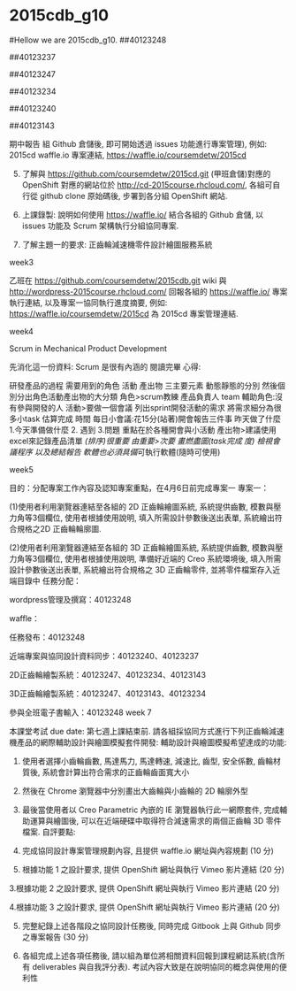 # 2015cdb_g10
#Hellow we are 2015cdb_g10.
##40123248

##40123237

##40123247

##40123234

##40123240

##40123143

期中報告
組 Github 倉儲後, 即可開始透過 issues 功能進行專案管理), 例如: 2015cd waffle.io 專案連結, https://waffle.io/coursemdetw/2015cd

5.	了解與 https://github.com/coursemdetw/2015cd.git (甲班倉儲)對應的 OpenShift 對應的網站位於 http://cd-2015course.rhcloud.com/, 各組可自行從 github clone 原始碼後, 步署到各分組 OpenShift 網站.

6.	上課錄製: 說明如何使用 https://waffle.io/ 結合各組的 Github 倉儲, 以 issues 功能及 Scrum 架構執行分組協同專案.

7.	了解主題一的要求: 正齒輪減速機零件設計繪圖服務系統


week3

乙班在 https://github.com/coursemdetw/2015cdb.git wiki 與 http://wordpress-2015course.rhcloud.com/ 回報各組的 
https://waffle.io/ 專案執行連結, 以及專案一協同執行進度摘要, 例如: https://waffle.io/coursemdetw/2015cd 為 2015cd 專案管理連結.

week4

Scrum in Mechanical Product Development

先消化這一份資料: Scrum 是很有內涵的
閱讀完畢
心得:
 
研發產品的過程 需要用到的角色 活動 產出物 三主要元素
動態靜態的分別
然後個別分出角色活動產出物的大分類
角色>scrum教練 產品負責人 team     輔助角色:沒有參與開發的人
活動>要做一個會議 列出sprint開發活動的需求 將需求細分為很多小task 估算完成                     時間
每日小會議:花15分(站著)開會報告三件事 昨天做了什麼 1.今天準備做什麼 2.                                         遇到  3.問題  重點在於各種開會與小活動
產出物>建議使用excel來記錄產品清單   *(排序)很重要 由重要>次要 畫燃盡圖(task完成               度) 檢視會議程序 以及總結報告 軟體也必須具備*可執行軟體(隨時可使用)

week5

目的：分配專案工作內容及認知專案重點，在4月6日前完成專案一
專案一：

(1)使用者利用瀏覽器連結至各組的 2D 正齒輪繪圖系統, 系統提供齒數, 模數與壓力角等3個欄位, 使用者根據使用說明, 填入所需設計參數後送出表單, 系統繪出符合規格之2D 正齒輪輪廓圖.

(2)使用者利用瀏覽器連結至各組的 3D 正齒輪繪圖系統, 系統提供齒數, 模數與壓力角等3個欄位, 使用者根據使用說明, 準備好近端的 Creo 系統環境後, 填入所需設計參數後送出表單, 系統繪出符合規格之 3D 正齒輪零件, 並將零件檔案存入近端目錄中
任務分配：

wordpress管理及撰寫：40123248

waffle：

任務發布：40123248

近端專案與協同設計資料同步：40123240、40123237

2D正齒輪繪製系統：40123247、40123234、40123143

3D正齒輪繪製系統：40123247、40123143、40123234

參與全班電子書輸入：40123248
week 7

本課堂考試 due date: 第七週上課結束前.
請各組採協同方式進行下列正齒輪減速機產品的網際輔助設計與繪圖模擬套件開發:
輔助設計與繪圖模擬希望達成的功能:

1. 使用者選擇小齒輪齒數, 馬達馬力, 馬達轉速, 減速比, 齒型, 安全係數, 齒輪材質後, 系統會計算出符合需求的正齒輪齒面寬大小

2. 然後在 Chrome 瀏覽器中分別畫出大齒輪與小齒輪的 2D 輪廓外型

3. 最後當使用者以 Creo Parametric 內嵌的 IE 瀏覽器執行此一網際套件, 完成輔助運算與繪圖後, 可以在近端硬碟中取得符合減速需求的兩個正齒輪 3D 零件檔案.
自評要點:

1. 完成協同設計專案管理規劃內容, 且提供 waffle.io 網址與內容規劃 (10 分)

2. 根據功能 1 之設計要求,  提供 OpenShift 網址與執行 Vimeo 影片連結 (20 分)

3.根據功能 2 之設計要求,  提供 OpenShift 網址與執行 Vimeo 影片連結 (20 分)

4.根據功能 3 之設計要求,  提供 OpenShift 網址與執行 Vimeo 影片連結 (20 分)

5. 完整紀錄上述各階段之協同設計任務後, 同時完成 Gitbook 上與 Github 同步之專案報告 (30 分)

6. 各組完成上述各項任務後, 請以組為單位將相關資料回報到課程網誌系統(含所有 deliverables 與自我評分表).
考試內容大致是在說明協同的概念與使用的便利性
